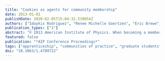 ```yaml
---
title: "Cookies as agents for community membership"
date: 2013-01-01
publishDate: 2020-02-05T15:04:32.539054Z
authors: ["Idaykis Rodriguez", "Renee Michelle Goertzen", "Eric Brewe", "Laird H. Kramer"]
publication_types: ["1"]
abstract: "© 2013 American Institute of Physics. When becoming a member of a community of practice, a novice must adopt certain community norms to participate, and these include the social norms of the group. Using the analytical perspective of Legitimate Peripheral Participation in a Community of Practice, this paper explores the social role of cookies as agents for community participation and membership in a physics research group. We analyze data from an ethnographic case study of a physics research group weekly research meeting. The mentors bring cookies to each meeting and view the cookies as a token of appreciation for the graduate students' work. These cookies take on a subtler role of initiating guests and students into scientific conversations and participation. Via the cookies, members also share personal histories and stories that help members strengthen their membership. The study of social norms in this research group is part of a larger study of physics expert identity development."
featured: false
publication: "*AIP Conference Proceedings*"
tags: ["apprenticeship", "communities of practice", "graduate students", "social norms."]
doi: "10.1063/1.4789722"
---
```



